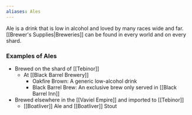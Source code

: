 ```yaml
---
aliases: Ales
---
```

Ale is a drink that is low in alcohol and loved by many races wide and far. [[Brewer's Supplies|Breweries]] can be found in every world and on every shard.

### Examples of Ales
* Brewed on the shard of [[Tebinor]]
	* At [[Black Barrel Brewery]]
		* Oakfire Brown: A generic low-alcohol drink
		* Black Barrel Brew: An exclusive brew only served in [[Black Barrel Inn]]
* Brewed elsewhere in the [[Vaviel Empire]] and imported to [[Tebinor]]
	* [[Boatliver]] Ale and [[Boatliver]] Stout